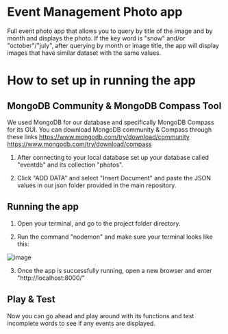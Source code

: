 # Event Management Photo app
 Full event photo app that allows you to query by title of the image and by month and displays the photo. If the key word is "snow" and/or "october"/"july", after querying by month or image title, the app will display images that have similar dataset with the same values.

# How to set up in running the app
## MongoDB Community & MongoDB Compass Tool
 We used MongoDB for our database and specifically MongoDB Compass for its GUI. You can download MongoDB community & Compass through these links 
https://www.mongodb.com/try/download/community https://www.mongodb.com/try/download/compass

1. After connecting to your local database set up your database called "eventdb" and its collection "photos".

2. Click "ADD DATA" and select "Insert Document" and paste the JSON values in our json folder provided in the main repository. 

## Running the app
1. Open your terminal, and go to the project folder directory. 

3. Run the command "nodemon" and make sure your terminal looks like this: 

![image](https://user-images.githubusercontent.com/40307623/168748323-fd55a778-cdc8-4459-96d3-9a6a2f871075.png)

3. Once the app is successfully running, open a new browser and enter "http://localhost:8000/"

## Play & Test
Now you can go ahead and play around with its functions and test incomplete words to see if any events are displayed. 
